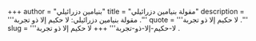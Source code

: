 +++
author = "بنيامين دزرائيلي"
title = "مقولة بنيامين دزرائيلي"
description = '''مقولة بنيامين دزرائيلي: لا حكيم إلا ذو تجربة .'''
quote = '''لا حكيم إلا ذو تجربة .'''
slug = '''لا-حكيم-إلا-ذو-تجربة'''
+++
لا حكيم إلا ذو تجربة .
